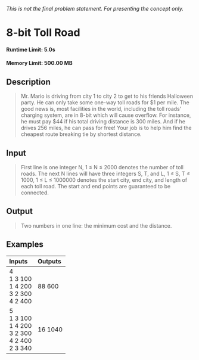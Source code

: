 *This is not the final problem statement. For presenting the concept only.*

# 8-bit Toll Road
#### Runtime Limit: 5.0s
#### Memory Limit: 500.00 MB
## Description
> Mr. Mario is driving from city 1 to city 2 to get to his friends Halloween party. He can only take some one-way toll roads for $1 per mile. The good news is, most facilities in the world, including the toll roads' charging system, are in 8-bit which will cause overflow. For instance, he must pay $44 if his total driving distance is 300 miles. And if he drives 256 miles, he can pass for free! Your job is to help him find the cheapest route breaking tie by shortest distance.
## Input
> First line is one integer N, 1 ≤ N ≤ 2000 denotes the number of toll roads. The next N lines will have three integers S, T, and L, 1 ≤ S, T ≤ 1000, 1 ≤ L ≤ 1000000 denotes the start city, end city, and length of each toll road. The start and end points are guaranteed to be connected.
## Output
> Two numbers in one line: the minimum cost and the distance.
## Examples
|Inputs|Outputs|
| :--- | :--- |
| 4<br>1 3 100<br>1 4 200<br>3 2 300<br>4 2 400<br> | 88 600<br> |
| 5<br>1 3 100<br>1 4 200<br>3 2 300<br>4 2 400<br>2 3 340<br> | 16 1040<br> |
